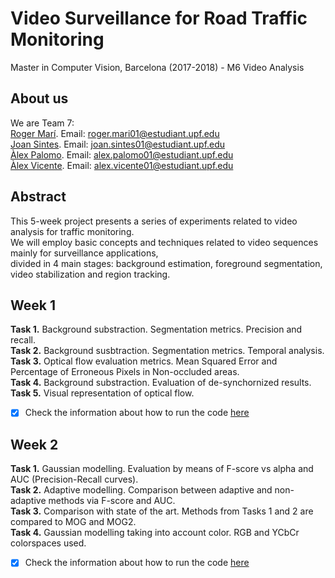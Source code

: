 # Video Surveillance for Road Traffic Monitoring
Master in Computer Vision, Barcelona (2017-2018) - M6 Video Analysis

## About us
We are Team 7:   
[Roger Marí](https://github.com/rogermm14). Email: roger.mari01@estudiant.upf.edu  
[Joan Sintes](https://github.com/JoSintes8). Email: joan.sintes01@estudiant.upf.edu  
[Àlex Palomo](https://github.com/alexpalomodominguez). Email: alex.palomo01@estudiant.upf.edu  
[Àlex Vicente](https://github.com/AlexVicenteS). Email: alex.vicente01@estudiant.upf.edu  

## Abstract
This 5-week project presents a series of experiments related to video analysis for traffic monitoring.   
We will employ basic concepts and techniques related to video sequences mainly for surveillance applications,     
divided in 4 main stages: background estimation, foreground segmentation, video stabilization and region tracking. 

## Week 1
**Task 1.** Background substraction. Segmentation metrics. Precision and recall.   
**Task 2.** Background susbtraction. Segmentation metrics. Temporal analysis.   
**Task 3.** Optical flow evaluation metrics. Mean Squared Error and Percentage of Erroneous Pixels in Non-occluded areas.   
**Task 4.** Background substraction. Evaluation of de-synchornized results.   
**Task 5.** Visual representation of optical flow.    
- [x] Check the information about how to run the code [here](https://github.com/mcv-m6-video/mcv-m6-2018-team7/blob/master/Week1/README.md)

## Week 2
**Task 1.** Gaussian modelling. Evaluation by means of F-score vs alpha and AUC (Precision-Recall curves).   
**Task 2.** Adaptive modelling. Comparison between adaptive and non-adaptive methods via F-score and AUC.  
**Task 3.** Comparison with state of the art. Methods from Tasks 1 and 2 are compared to MOG and MOG2.   
**Task 4.** Gaussian modelling taking into account color. RGB and YCbCr colorspaces used.    
- [x] Check the information about how to run the code [here](https://github.com/mcv-m6-video/mcv-m6-2018-team7/blob/master/Week2/README.md)
